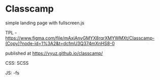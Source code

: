# Classcamp

simple landing page with fullscreen.js

TPL -  https://www.figma.com/file/mAxjAnvGMYX8rqrXMYWMXt/Classcamp-(Copy)?node-id=1%3A2&t=dcfmU3Q374mXnHS8-0

published at https://vyuz.github.io/classcamp/

CSS: SCSS

JS: -fs




